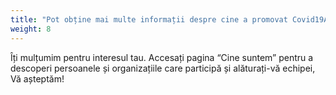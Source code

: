 ```yaml
---
title: "Pot obține mai multe informații despre cine a promovat Covid19Alessandria.help?"
weight: 8
---
```


Îți mulțumim pentru interesul tau. Accesați pagina “Cine suntem” pentru a descoperi persoanele și organizațiile care participă și alăturați-vă echipei, Vă așteptăm!
